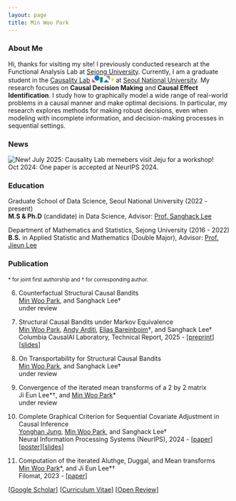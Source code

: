 ```yaml
---
layout: page
title: Min Woo Park
---
```


### About Me

Hi, thanks for visiting my site! I previously conducted research at the Functional Analysis Lab at [Sejong University](http://sejong.ac.kr/). Currently, I am a graduate student in the [Causality Lab](https://causality.snu.ac.kr/) <img src="causality_logo.jpg" alt="Causality Logo" style="width:50px; height:auto; display:inline;"> at [Seoul National University](https://www.snu.ac.kr/). My research focuses on **Causal Decision Making** and **Causal Effect Identification**. I study how to graphically model a wide range of real-world problems in a causal manner and make optimal decisions. In particular, my research explores methods for making robust decisions, even when modeling with incomplete information, and decision-making processes in sequential settings.

### News

![New!](../assets/new.gif) July 2025: Causality Lab memebers visit Jeju for a workshop! <br/> 
Oct 2024: One paper is accepted at NeurIPS 2024.

### Education

Graduate School of Data Science, Seoul National University (2022 - present)<br/>
**M.S & Ph.D** (candidate) in Data Science, Advisor: [Prof. Sanghack Lee](https://www.sanghacklee.me/)

Department of Mathematics and Statistics, Sejong University (2016  - 2022) <br/> 
**B.S.** in Applied Statistic and Mathematics (Double Major), Advisor: [Prof. Jieun Lee](https://home.sejong.ac.kr/~jieunlee7/) <br/> 


### Publication
<small>\* for joint first authorship and † for corresponding author.</small>

6. Counterfactual Structural Causal Bandits <br/>
<ins>Min Woo Park</ins>, and Sanghack Lee† <br/>
under review

5. Structural Causal Bandits under Markov Equivalence <br/>
<ins>Min Woo Park</ins>, [Andy Arditi](https://andyrdt.com/), [Elias Bareinboim](https://causalai.net/)†, and Sanghack Lee† <br/>
Columbia CausalAI Laboratory, Technical Report, 2025 - [[preprint](https://causalai.net/r122.pdf)][[slides](https://minwoopark96.github.io/present/tech122.pdf)]

4. On Transportability for Structural Causal Bandits <br/>
<ins>Min Woo Park</ins>, and Sanghack Lee† <br/>
under review

3. Convergence of the iterated mean transforms of a 2 by 2 matrix <br/>
Ji Eun Lee\*†, and <ins>Min Woo Park</ins>\* <br/>
under review

2. Complete Graphical Criterion for Sequential Covariate Adjustment in Causal Inference <br/>
[Yonghan Jung](https://yonghanjung.me/), <ins>Min Woo Park</ins>, and Sanghack Lee†
<br/> Neural Information Processing Systems (NeurIPS), 2024 - [[paper](https://openreview.net/pdf?id=6gIcnPvw2x)][[poster](https://minwoopark96.github.io/paper/sac_poster.pdf)][[slides](https://minwoopark96.github.io/present/nips2024.pdf)]

1. Computation of the iterated Aluthge, Duggal, and Mean transforms <br/>
<ins>Min Woo Park</ins>\*, and Ji Eun Lee\*†
<br/> Filomat, 2023 - [[paper](https://doiserbia.nb.rs/Article.aspx?ID=0354-51802315843P)]

[[Google Scholar](https://scholar.google.com/citations?user=sBHEbVQAAAAJ&hl=ko)] [[Curriculum Vitae](https://minwoopark96.github.io/mycv/cv.pdf)] [[Open Review](https://openreview.net/profile?id=~Min_Woo_Park1)]

